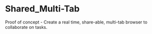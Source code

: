 Shared_Multi-Tab
================

Proof of concept - Create a real time, share-able, multi-tab browser to collaborate on tasks.
